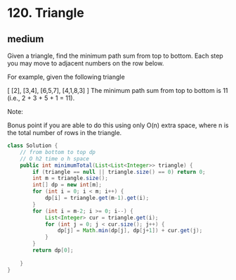 # 120. Triangle
## medium
Given a triangle, find the minimum path sum from top to bottom. Each step you may move to adjacent numbers on the row below.

For example, given the following triangle

[
     [2],
    [3,4],
   [6,5,7],
  [4,1,8,3]
]
The minimum path sum from top to bottom is 11 (i.e., 2 + 3 + 5 + 1 = 11).

Note:

Bonus point if you are able to do this using only O(n) extra space, where n is the total number of rows in the triangle.

```java
class Solution {
    // from bottom to top dp
    // O h2 time o h space
    public int minimumTotal(List<List<Integer>> triangle) {
        if (triangle == null || triangle.size() == 0) return 0;
        int m = triangle.size();
        int[] dp = new int[m];
        for (int i = 0; i < m; i++) {
            dp[i] = triangle.get(m-1).get(i);
        }
        for (int i = m-2; i >= 0; i--) {
            List<Integer> cur = triangle.get(i);
            for (int j = 0; j < cur.size(); j++) {
                dp[j] = Math.min(dp[j], dp[j+1]) + cur.get(j);
            }
        }
        return dp[0];
        
    }
}
```